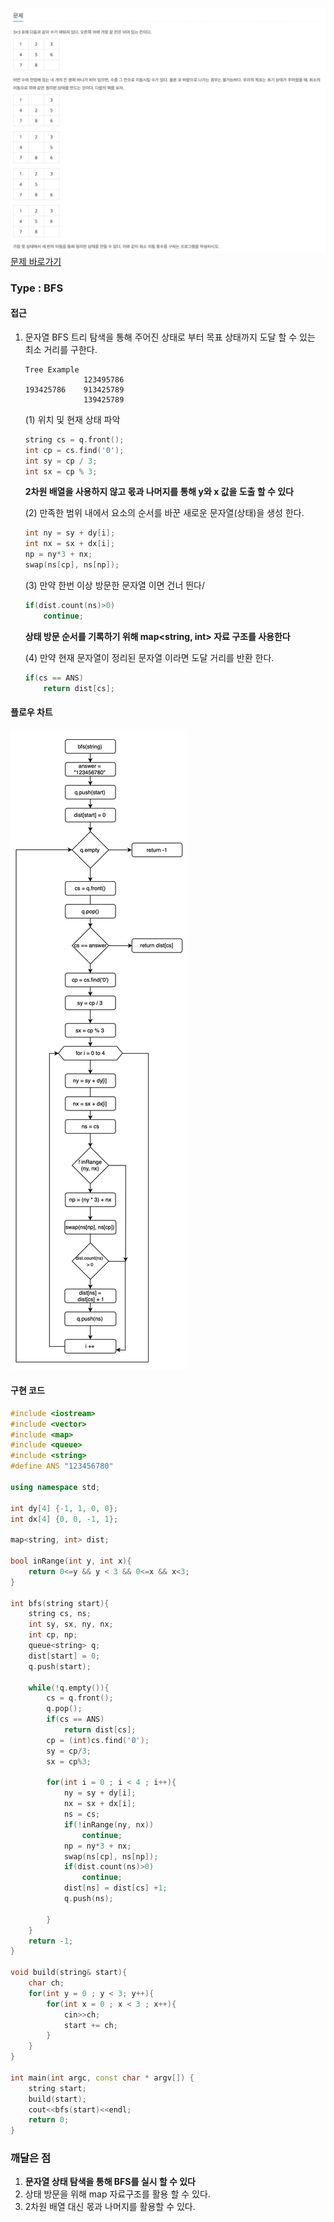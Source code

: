 ![Problem](https://raw.githubusercontent.com/seongjinkime/problem-solving/master/images/1525.png)
[문제 바로가기](https://www.acmicpc.net/problem/1525)
### Type :  BFS


#### 접근

1. 문자열 BFS 트리 탐색을 통해 주어진 상태로 부터 목표 상태까지 도달 할 수 있는 최소 거리를 구한다.  
    ```
    Tree Example
                 123495786
    193425786    913425789
                 139425789
    ```
    (1) 위치 및 현재 상태 파악
    ```cpp
    string cs = q.front();
    int cp = cs.find('0');
    int sy = cp / 3;
    int sx = cp % 3;
    ```
    **2차원 배열을 사용하지 않고 몫과 나머지를 통해 y와 x 값을 도출 할 수 있다**

    (2) 만족한 범위 내에서 요소의 순서를 바꾼 새로운 문자열(상태)을 생성 한다.
    ```cpp
    int ny = sy + dy[i];
    int nx = sx + dx[i];
    np = ny*3 + nx;
    swap(ns[cp], ns[np]);
    ```
    (3) 만약 한번 이상 방문한 문자열 이면 건너 띈다/
    ```cpp
    if(dist.count(ns)>0)
        continue;
    ```
    **상태 방문 순서를 기록하기 위해 map<string, int> 자료 구조를 사용한다**

    (4) 만약 현재 문자열이 정리된 문자열 이라면 도달 거리를 반환 한다.
    ```cpp
    if(cs == ANS)
        return dist[cs];
    ```
#### 플로우 차트
![Problem](https://raw.githubusercontent.com/seongjinkime/problem-solving/master/images/1525_bfs.png)

#### 구현 코드
```cpp
#include <iostream>
#include <vector>
#include <map>
#include <queue>
#include <string>
#define ANS "123456780"

using namespace std;

int dy[4] {-1, 1, 0, 0};
int dx[4] {0, 0, -1, 1};

map<string, int> dist;

bool inRange(int y, int x){
    return 0<=y && y < 3 && 0<=x && x<3;
}

int bfs(string start){
    string cs, ns;
    int sy, sx, ny, nx;
    int cp, np;
    queue<string> q;
    dist[start] = 0;
    q.push(start);

    while(!q.empty()){
        cs = q.front();
        q.pop();
        if(cs == ANS)
            return dist[cs];
        cp = (int)cs.find('0');
        sy = cp/3;
        sx = cp%3;

        for(int i = 0 ; i < 4 ; i++){
            ny = sy + dy[i];
            nx = sx + dx[i];
            ns = cs;
            if(!inRange(ny, nx))
                continue;
            np = ny*3 + nx;
            swap(ns[cp], ns[np]);
            if(dist.count(ns)>0)
                continue;
            dist[ns] = dist[cs] +1;
            q.push(ns);

        }
    }
    return -1;
}

void build(string& start){
    char ch;
    for(int y = 0 ; y < 3; y++){
        for(int x = 0 ; x < 3 ; x++){
            cin>>ch;
            start += ch;
        }
    }
}

int main(int argc, const char * argv[]) {
    string start;
    build(start);
    cout<<bfs(start)<<endl;
    return 0;
}

```

### 깨달은 점
1. **문자열 상태 탐색을 통해 BFS를 실시 할 수 있다**
2. 상태 방문을 위해 map 자료구조를 활용 할 수 있다.
3. 2차원 배열 대신 몫과 나머지를 활용할 수 있다.
